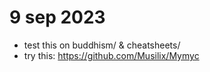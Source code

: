 # 9 sep 2023

- test this on buddhism/ & cheatsheets/
- try this: <https://github.com/Musilix/Mymyc>
